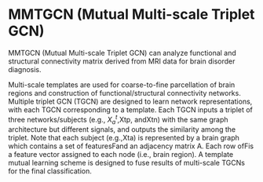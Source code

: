 # MMTGCN (Mutual Multi-scale Triplet GCN)
MMTGCN (Mutual Multi-scale Triplet GCN) can analyze functional and structural connectivity matrix derived from MRI data for brain disorder diagnosis.

Multi-scale templates are used for coarse-to-fine parcellation of brain regions and construction of functional/structural connectivity networks. Multiple triplet GCN (TGCN) are  designed to learn network representations, with each TGCN corresponding to a template. Each TGCN inputs a triplet of three networks/subjects (e.g., $X^t_a$,Xtp, andXtn) with the same graph architecture but different signals, and outputs the similarity among the triplet. Note that each subject (e.g.,Xta) is represented by a brain graph which contains a set of featuresFand an adjacency matrix A. Each row ofFis a feature vector assigned to each node (i.e., brain region). A template mutual learning scheme is designed to fuse results of multi-scale TGCNs for the final classification.



